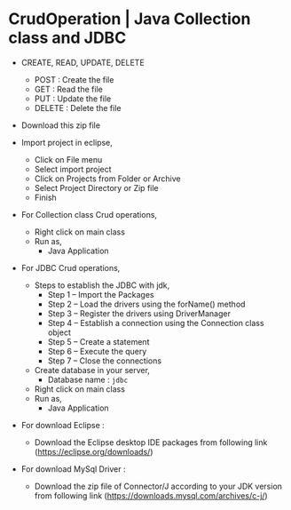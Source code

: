 # CrudOperation | Java Collection class and JDBC
- CREATE, READ, UPDATE, DELETE
  - POST : Create the file
  - GET : Read the file
  - PUT : Update the file
  - DELETE : Delete the file

- Download this zip file
- Import project in eclipse,
  - Click on File menu
  - Select import project
  - Click on Projects from Folder or Archive
  - Select Project Directory or Zip file
  - Finish
  
- For Collection class Crud operations,
  - Right click on main class
  - Run as,
    - Java Application

- For JDBC Crud operations,
  - Steps to establish the JDBC with jdk,
    - Step 1 – Import the Packages
    - Step 2 – Load the drivers using the forName() method 
    - Step 3 – Register the drivers using DriverManager 
    - Step 4 – Establish a connection using the Connection class object
    - Step 5 – Create a statement
    - Step 6 – Execute the query
    - Step 7 – Close the connections
  - Create database in your server,
    - Database name : `jdbc`
  - Right click on main class
  - Run as,
    - Java Application

- For download Eclipse :
  - Download the Eclipse desktop IDE packages from following link (https://eclipse.org/downloads/)
    
- For download MySql Driver :
  - Download the zip file of Connector/J according to your JDK version from following link (https://downloads.mysql.com/archives/c-j/)
      
